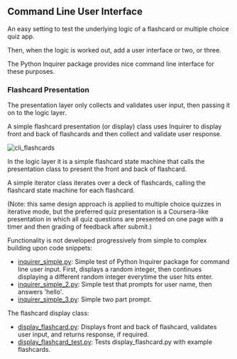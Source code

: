 ## Command Line User Interface

An easy setting to test the underlying logic of a flashcard or multiple choice quiz app. 

Then, when the logic is worked out, add a user interface or two, or three. 

The Python Inquirer package provides nice command line interface for these purposes. 

### Flashcard Presentation

The presentation layer only collects and validates user input, then passing it on to the logic layer. 

A simple flashcard presentation (or display) class uses Inquirer to display front and back of flashcards and then collect and validate user response.

![cli_flashcards](https://user-images.githubusercontent.com/68504324/220826507-665dbd92-35de-4b59-a053-773fa4160106.jpg)

In the logic layer it is a simple flashcard state machine that calls the presentation class to present the front and back of flashcard. 

A simple iterator class iterates over a deck of flashcards, calling the flashcard state machine for each  flashcard. 

(Note: this same design approach is applied to multiple choice quizzes in iterative mode, but the preferred quiz presentation is a Coursera-like presentation in which all quiz questions are presented on one page with a timer and then grading of feedback after submit.)  

Functionality is not developed progressively from simple to complex building upon code snippets: 

- [inquirer_simple.py](https://github.com/jonfernq/Python-Flashcards/blob/main/CommandLineUserInterface/inquirer_simple.py): Simple test of Python Inquirer package for command line user input. First, displays a random integer, then continues displaying a different random integer everytime the user hits enter.  
- [inquirer_simple_2.py](https://github.com/jonfernq/Python-Flashcards/blob/main/CommandLineUserInterface/inquirer_simple_2.py): Simple test that prompts for user name, then answers 'hello'.  
- [inquirer_simple_3.py](https://github.com/jonfernq/Python-Flashcards/blob/main/CommandLineUserInterface/inquirer_simple_3.py): Simple two part prompt. 

The flashcard display class: 

- [display_flashcard.py](https://github.com/jonfernq/Python-Flashcards/blob/main/CommandLineUserInterface/display_flashcard.py): Displays front and back of flashcard, validates user input, and returns response, if required.  
- [display_flashcard_test.py](https://github.com/jonfernq/Python-Flashcards/blob/main/CommandLineUserInterface/display_flashcard_test.py):  Tests display_flashcard.py with example flashcards. 




